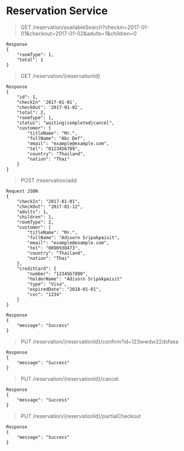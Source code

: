 # Reservation Service
> GET /reservation/availableSearch?checkin=2017-01-01&checkout=2017-01-02&adults=1&children=0
```
Response
{
    "roomType": 1,
    "total": 1
}
```
> GET /reservation/{reservationId}
```
Response
{
    "id": 1,
    "checkIn" '2017-01-01',
    "checkOut": '2017-01-02',
    "total": 2,
    "roomType": 1,
    "status": "waiting|completed|cancel",
    "customer": {
        "titleName": "Mr.",
        "fullName": "Abc Def",
        "email": "example@example.com",
        "tel": "0123456789",
        "country": "Thailand",
        "nation": "Thai"
    }
}
```
> POST /reservation/add
```
Request JSON
{
    "checkIn": "2017-01-01",
    "checkOut": "2017-01-12",
    "adults": 1,
    "children": 1,
    "roomType": 2,
    "customer": {
	  	"titleName": "Mr.",
	  	"fullName": "Adisorn Sripakpaisit",
	  	"email": "example@example.com",
	  	"tel": "0890938473",
	  	"country": "Thailand",
	  	"nation": "Thai"
	},
    "creditCard": {
	  	"number": "1234567890",
		"holderName": "Adisorn Sripakpaisit"
		"type": "Visa",
	  	"expiredDate": "2018-01-01",
	  	"cvc": "1234"
	}
}
```
```
Response 
{
    "message": "Success"
}
```
> PUT /reservation/{reservationId}/confirm?id=123wwdw22dsfsea
```
Response
{
    "message": "Success"
}
```
> PUT /reservation/{reservationId}/cancel
```
Response
{
    "message": "Success"
}
```
> PUT /reservation/{reservationId}/partialCheckout
```
Response
{
    "message": "Success"
}
```
